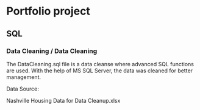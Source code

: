 # Portfolio  project

## SQL

### Data Cleaning / Data Cleaning

The DataCleaning.sql file is a data cleanse where advanced SQL functions are used. With the help of MS SQL Server, the data was cleaned for better management.

Data Source:

Nashville Housing Data for Data Cleanup.xlsx

